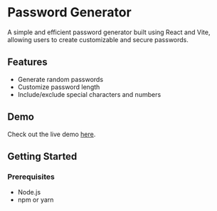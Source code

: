 # Password Generator

A simple and efficient password generator built using React and Vite, allowing users to create customizable and secure passwords.

## Features

- Generate random passwords
- Customize password length
- Include/exclude special characters and numbers
## Demo

Check out the live demo [here](https://master--password-generator-by-rishi.netlify.app/).

## Getting Started

### Prerequisites

- Node.js
- npm or yarn
